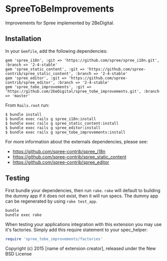 SpreeToBeImprovements
=====================

Improvements for Spree implemented by 2BeDigital.

Installation
------------

In your `Gemfile`, add the following dependencies:

	gem 'spree_i18n', :git => 'https://github.com/spree/spree_i18n.git', :branch => '2-4-stable'
	gem 'spree_static_content', :git => 'https://github.com/spree-contrib/spree_static_content', :branch => '2-4-stable'
	gem 'spree_editor', :git => 'https://github.com/spree-contrib/spree_editor', :branch => '2-4-stable'
	gem 'spree_tobe_improvements', :git => 'https://github.com/2beDigital/spree_tobe_improvements.git', :branch => 'master'


From `Rails.root` run:

    $ bundle install
    $ bundle exec rails g spree_i18n:install
    $ bundle exec rails g spree_static_content:install
    $ bundle exec rails g spree_editor:install
    $ bundle exec rails g spree_tobe_improvements:install

For more information about the externals dependencies, please see:
* https://github.com/spree-contrib/spree_i18n
* https://github.com/spree-contrib/spree_static_content
* https://github.com/spree-contrib/spree_editor

Testing
-------

First bundle your dependencies, then run `rake`. `rake` will default to building the dummy app if it does not exist, then it will run specs. The dummy app can be regenerated by using `rake test_app`.

```shell
bundle
bundle exec rake
```

When testing your applications integration with this extension you may use it's factories.
Simply add this require statement to your spec_helper:

```ruby
require 'spree_tobe_improvements/factories'
```

Copyright (c) 2015 [name of extension creator], released under the New BSD License

